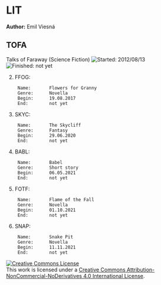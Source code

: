 # LIT

**Author:** Emil Viesná

## TOFA

Talks of Faraway (Science Fiction)
![Started: 2012/08/13](https://img.shields.io/date/1344816000?label=started)
![Finished: not yet](https://img.shields.io/badge/finished-not%20yet-yellow)

2. FFOG:

		Name:		Flowers for Granny
		Genre:		Novella
		Begin:		19.08.2017
		End:		not yet

3. SKYC:

		Name:		The Skycliff
		Genre:		Fantasy
		Begin:		29.06.2020
		End:		not yet

4. BABL:

		Name:		Babel
		Genre:		Short story
		Begin:		06.05.2021
		End:		not yet

5. FOTF:

		Name:		Flame of the Fall
		Genre:		Novella
		Begin:		01.10.2021
		End:		not yet

6. SNAP:

		Name:		Snake Pit
		Genre:		Novella
		Begin:		11.11.2021
		End:		not yet

<a rel="license" href="http://creativecommons.org/licenses/by-nc-nd/4.0/"><img alt="Creative Commons License" style="border-width:0" src="https://i.creativecommons.org/l/by-nc-nd/4.0/88x31.png" /></a><br />This work is licensed under a <a rel="license" href="http://creativecommons.org/licenses/by-nc-nd/4.0/">Creative Commons Attribution-NonCommercial-NoDerivatives 4.0 International License</a>.
